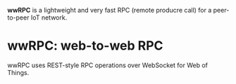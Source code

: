 **wwRPC** is a lightweight and very fast RPC (remote producre call) for a peer-to-peer IoT network.

# wwRPC: web-to-web RPC

wwRPC uses REST-style RPC operations over WebSocket for Web of Things. 
